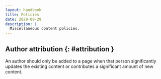 ```yaml
---
layout: handbook
title: Policies
date: 2020-09-29
description: |
  Miscellaneous content policies.
---
```


## Author attribution {: #attribution }

An author should only be added to a page when that person significantly updates
the existing content or contributes a significant amount of new content.